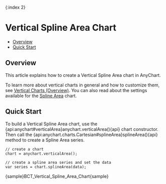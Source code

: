 {:index 2}
# Vertical Spline Area Chart

* [Overview](#overview)
* [Quick Start](#quick_start)

## Overview

This article explains how to create a Vertical Spline Area chart in AnyChart.

To learn more about vertical charts in general and how to customize them, see [Vertical Charts (Overview)](Overview). You can also read about the settings available for the [Spline Area](../Spline_Area_Chart) chart.

## Quick Start

To build a Vertical Spline Area chart, use the {api:anychart#verticalArea}anychart.verticalArea(){api} chart constructor. Then call the {api:anychart.charts.Cartesian#splineArea}splineArea(){api} method to create a Spline Area series.

```
// create a chart
chart = anychart.verticalArea();

// create a spline area series and set the data
var series = chart.splineArea(data);
```

{sample}BCT\_Vertical\_Spline\_Area\_Chart{sample}